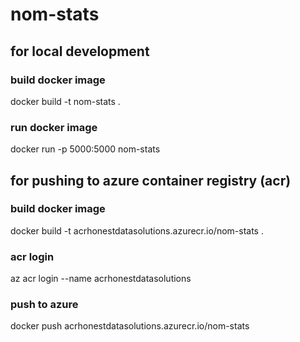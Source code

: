 # nom-stats

## for local development
### build docker image
docker build -t nom-stats .

### run docker image
docker run -p 5000:5000 nom-stats

## for pushing to azure container registry (acr)
### build docker image
docker build -t acrhonestdatasolutions.azurecr.io/nom-stats .

### acr login
az acr login --name acrhonestdatasolutions

### push to azure
docker push acrhonestdatasolutions.azurecr.io/nom-stats
